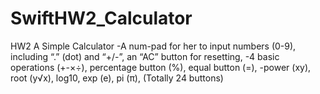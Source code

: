 # SwiftHW2_Calculator
HW2
A Simple Calculator
-A num-pad for her to input numbers (0-9), including “.” (dot) and “+/-”, an “AC” button for resetting, 
-4 basic operations (+-×÷), percentage button (%), equal button (=), 
-power (xy), root (y√x), log10, exp (e), pi (π), (Totally 24 buttons)
